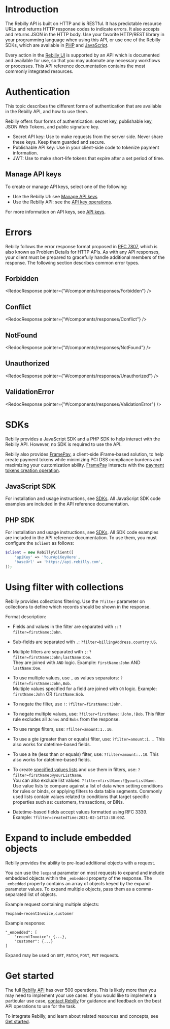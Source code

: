 # Introduction
[comment]: <> (x-product-description-placeholder)
The Rebilly API is built on HTTP and is RESTful.
It has predictable resource URLs and returns HTTP response codes to indicate errors.
It also accepts and returns JSON in the HTTP body.
Use your favorite HTTP/REST library in your programming language when using this API,
or use one of the Rebilly SDKs,
which are available in [PHP](https://github.com/Rebilly/rebilly-php) and [JavaScript](https://github.com/Rebilly/rebilly-js-sdk).

Every action in the [Rebilly UI](https://app.rebilly.com) is supported by an API which is documented and available for use, so that you may automate any necessary workflows or processes.
This API reference documentation contains the most commonly integrated resources.

# Authentication

This topic describes the different forms of authentication that are available in the Rebilly API, and how to use them.

Rebilly offers four forms of authentication: secret key, publishable key, JSON Web Tokens, and public signature key.

- Secret API key: Use to make requests from the server side. Never share these keys. Keep them guarded and secure.
- Publishable API key: Use in your client-side code to tokenize payment information.
- JWT: Use to make short-life tokens that expire after a set period of time.

<!-- ReDoc-Inject: <security-definitions> -->

## Manage API keys

To create or manage API keys, select one of the following:

- Use the Rebilly UI: see [Manage API keys](https://www.rebilly.com/docs/dev-docs/api-keys/#manage-api-keys)
- Use the Rebilly API: see the [API key operations](https://all-rebilly.redoc.ly/tag/API-keys).

For more information on API keys, see [API keys](https://www.rebilly.com/docs/concepts-and-features/concept/api-keys).

# Errors
Rebilly follows the error response format proposed in [RFC 7807](https://tools.ietf.org/html/rfc7807), which is also known as Problem Details for HTTP APIs. As with any API responses, your client must be prepared to gracefully handle additional members of the response. The following section describes common error types.

## Forbidden
<RedocResponse pointer={"#/components/responses/Forbidden"} />

## Conflict
<RedocResponse pointer={"#/components/responses/Conflict"} />

## NotFound
<RedocResponse pointer={"#/components/responses/NotFound"} />

## Unauthorized
<RedocResponse pointer={"#/components/responses/Unauthorized"} />

## ValidationError
<RedocResponse pointer={"#/components/responses/ValidationError"} />

# SDKs

Rebilly provides a JavaScript SDK and a PHP SDK to help interact with the Rebilly API.
However, no SDK is required to use the API.

Rebilly also provides [FramePay](https://www.rebilly.com/docs/developer-docs/framepay/),
a client-side iFrame-based solution, to help create payment tokens while minimizing PCI DSS compliance burdens
and maximizing your customization ability.
[FramePay](https://www.rebilly.com/docs/developer-docs/framepay/) interacts with the [payment tokens creation operation](https://all-rebilly.redoc.ly/tag/Payment-tokens/operation/PostToken).

## JavaScript SDK

For installation and usage instructions, see [SDKs](https://www.rebilly.com/docs/dev-docs/sdks/).
All JavaScript SDK code examples are included in the API reference documentation.

## PHP SDK

For installation and usage instructions, see [SDKs](https://www.rebilly.com/docs/dev-docs/sdks/).
All SDK code examples are included in the API reference documentation.
To use them, you must configure the `$client` as follows:

```php
$client = new Rebilly\Client([
    'apiKey' => 'YourApiKeyHere',
    'baseUrl' => 'https://api.rebilly.com',
]);
```

# Using filter with collections

Rebilly provides collections filtering. Use the `?filter` parameter on collections to define which records should be shown in the response.

Format description:

- Fields and values in the filter are separated with `:`: `?filter=firstName:John`.

- Sub-fields are separated with `.`: `?filter=billingAddress.country:US`.

- Multiple filters are separated with `;`: `?filter=firstName:John;lastName:Doe`. \
  They are joined with `AND` logic. Example: `firstName:John` AND `lastName:Doe`.

- To use multiple values, use `,` as values separators: `?filter=firstName:John,Bob`. \
  Multiple values specified for a field are joined with `OR` logic. Example: `firstName:John` OR `firstName:Bob`.

- To negate the filter, use `!`: `?filter=firstName:!John`.

- To negate multiple values, use: `?filter=firstName:!John,!Bob`.
  This filter rule excludes all `Johns` and `Bobs` from the response.

- To use range filters, use: `?filter=amount:1..10`.

- To use a gte (greater than or equals) filter, use: `?filter=amount:1..`.
  This also works for datetime-based fields.
  
- To use a lte (less than or equals) filter, use: `?filter=amount:..10`.
  This also works for datetime-based fields.

- To create [specified values lists](https://all-rebilly.redoc.ly/#tag/Lists) and use them in filters, use: `?filter=firstName:@yourListName`. \
  You can also exclude list values: `?filter=firstName:!@yourListName`. \
  Use value lists to compare against a list of data when setting conditions for rules or binds,
  or applying filters to data table segments.
  Commonly used lists contain values related to conditions that target specific properties such as: customers, transactions, or BINs.

- Datetime-based fields accept values formatted using RFC 3339. Example: `?filter=createdTime:2021-02-14T13:30:00Z`.

# Expand to include embedded objects

Rebilly provides the ability to pre-load additional objects with a request.

You can use the `?expand` parameter on most requests to expand and include embedded objects within the `_embedded` property of the response.
The `_embedded` property contains an array of objects keyed by the expand parameter values.
To expand multiple objects, pass them as a comma-separated list of objects.

Example request containing multiple objects:

```
?expand=recentInvoice,customer
```

Example response:

```
"_embedded": [
    "recentInvoice": {...},
    "customer": {...}
]
```

Expand may be used on `GET`, `PATCH`, `POST`, `PUT` requests.

# Get started

The full [Rebilly API](https://all-rebilly.redoc.ly/) has over 500 operations.
This is likely more than you may need to implement your use cases.
If you would like to implement a particular use case,
[contact Rebilly](https://www.rebilly.com/support/) for guidance and feedback on the best API operations to use for the task.

To integrate Rebilly, and learn about related resources and concepts,
see [Get started](https://www.rebilly.com/docs/dev-docs/get-started/).
